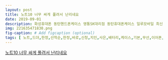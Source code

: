 ```yaml
---
layout: post
title: 노트10 너무 싸게 풀려서 난리네요
date: 2019-09-01
description: 화성휴대폰 동탄핸드폰케이스 영통SK대리점 동탄휴대폰케이스 일루모바일 최신핸드폰추천 LTEA 폰번호이동 핸드폰싸게구입 KT번이 번호이동 휴대폰개통방법 휴대폰싸게 블렉베리 폰싼곳 
img: 221635471830.png
fig-caption: # Add figcaption (optional)
tags: [ 노트,드뎌,한정,선착순,한정,바로,신청,지인,사은,배터리,케이스,기본,무선,이어폰,추첨,주네,보기,포스팅,마케팅,이즈,이벤트,참여,위해,작성,스마트폰,공짜,핸드폰,엘지,휴대폰,휴대폰,자급,폴더,휴대폰,추천,휴대폰,핸드폰,추천,스마트폰,핸드폰,구매,공짜,스마트폰,알뜰폰,가입,알뜰폰,번호,이동,핸드폰,엘지,스마트폰,휴대폰,가폰,학생,휴대폰,효도,기기,변경,엘지,듀얼,스크린,엘지,최신,핸드폰,사이트,무료,스마트폰,기기,변경,엘지,급제,기기,변경,유심,보급,스마트폰,유심,금제,공짜,휴대폰,최신,핸드폰,알뜰폰,통신사,핸드폰,인터넷,직장인,투잡,알바,사이트,핸드폰,인터넷,가입,변경,원금,호갱,휴대폰,가입,증명서,휴대폰,보상,기변,휴대폰,본인,확인,휴대폰,성능,통신사,통신사,고객,센터,통신사,통신사,신규가입,통신사,홈페이지,스마트폰,핸드폰,광고,핸드폰,구매,시기,스마트폰,약정,스마트폰,싸이트,스마트폰,스마트폰,직영,스마트폰,스마트폰,회사,종류,시계,핸드폰,휴대폰,공시,보조금,원금,할인,핸드폰,통신사,비교,스마트폰,단말기,스마트폰,중고,모바일,온라인,개통,핸드폰,사이트,핸드폰,중고,최신,순위,알뜰폰,기능,통신사,추천,핸드폰,핸드폰,핸드폰,출고,인치,휴대폰,요즘,원금,휴대폰,출고,기기,변경,갤럭시,핸드폰,추천,기기,변경,방법,추천,핸드폰,스마트폰,할부,핸드폰,방법,통신사,원금,핸드폰,대리점,스마트폰,핸드폰,최신,휴대폰,순위,스마트폰,기변,위약금,이동전화,단말기,급제,자급,폰뜻,자급,추천,저가,스마트폰,가폰,프리미엄,보급,보급,스마트폰,스마트폰,가격,스마트폰,비교,스마트폰,종류,스마트폰,추천,엘지,자급,가폰,가성,휴대폰,단말,급제,핸드폰,확인,핸드폰,싸이트,화웨이,휴대폰,신제품,신상,휴대폰,초등,핸드폰,추천,케이티,단말기,카페,금제,스마트폰,스펙,스마트폰,비교,사이트,휴대폰,금제,핸드폰,후기,핸드폰,개통,시간,핸드폰,출시,예정,핸드폰,기계,휴대폰,원금,핸드폰,신청,핸드폰,원금,그린,휴대폰,매장,핸드폰,당일,배송,올레,기변,주니어,스마트폰,기기,최신,핸드폰,가격,휴대폰,원금,인터넷,휴대폰,스마트폰,원금,스마트폰,최신,오빠,부산,방폰,신형,핸드폰,핸드폰,핸드폰,신규가입,혜택,스마트폰,판매,사이트,원금,선택,약정,할인,휴대폰,신형,휴대폰,보상,판매,스마트폰,핸드폰,번호,최신,스마트폰,종류,중국,핸드폰,휴대폰,비교,스마트폰,구입,신규,스마트폰,대구,스마트폰,상담,케이티,기변,스마트폰,기변,신형,스마트폰,스마트폰,기계,가격,비교,스마트폰,방법,휴대폰,통신사,스마트폰,휴대폰,대리점,요금,요금,조회,핸드폰,개통,방법,휴대폰,구입,핸드폰,시불,원금,위약금,올레,번호,이동,스마트폰,교체,휴대폰,통신사,정책,핸드폰,통신사,추천,핸드폰,매장,최신,핸드폰,휴대폰,종류,교체,패블릿,헨드폰,휴대폰,핸드폰,스마트폰,보조금,휴대폰,단말기,휴대폰,개통,엘지,핸드폰,가격,기기,변경,위약금,페블,스마트폰,크기,원금,확인,스마트폰,쇼핑몰,화웨이,스마트폰,대리점,핸드폰,단가,최신,가격,텔레콤,핸드폰,할인,핸드폰,단말기,스마트폰,출고,핸드폰,신규,핸드폰,휴대폰,리뷰,핸드폰,교체,핸드폰,스마트폰,할인,공기,올레,기변,삼성,가격,가격,통신사,이동,핸드폰,스마트폰,순위,스마트폰,기기,변경,최신,핸드폰,종류,스마트폰,구매,사이트,스마트폰,신규,휴대폰,스마트폰,기기,휴대폰,교체,데폰,핸드폰,비교,스마트폰,신규,개통,핸드폰,신규가입,핸드폰,구매,스마트폰,가격,비교,중고,사이트,추천,신형,휴대폰,케이티,핸드폰,핸드폰,기변,원금,최신,스마트폰,스마트폰,매장,스마트폰,가격,헨드,추천,스마트폰,판매,최신,스마트폰,최신,스마트폰,가격,휴대폰,판매점,핸드폰,구입,핸드폰,기기,핸드폰,번호,변경,핸드폰,가격,휴대폰,단말기,구입,휴대폰,할부,개통,최신,휴대폰,추천,핸드폰,할부,최신,신규,개통,핸드폰,온라인,휴대폰,기변,스마트폰,변경,휴대폰,기변,핸드폰,통신사,올레,기기,변경,스마트폰,통신사,이동,최신,스마트폰,비교,최신,추천,최신,휴대폰,기기,변경,스마트폰,디지털플라자,사이트,스마트폰,시세,케이티,휴대폰,신규,케이티,번호,이동,핸드폰,통신사,이동,온라인,휴대폰,판매,아이폰,휴대폰,정보,핸드폰,액정,수리,권선동,핸드폰,최신,비교,핸드폰,올레,기기,변경,삼성,휴대폰,당일,배송,핸드폰,원금,법인,핸드폰,개통,케이티,스마트폰,인터넷,스마트폰,구매,휴대폰,신규,휴대폰,신규가입,온라인,핸드폰,매장,핸드폰,온라인,스마트폰,구매,핸드폰,매장,삼성,최신,스마트폰,핸드폰,사은,스마트폰,사이트,핸드폰,판매,휴대폰,기기,변경,핸드폰,번호,이동,신규가입,신규,온라인,휴대폰,매장,핸드폰,변경,스마트폰,최신,휴대폰,가격,기기,변경,사은,공짜,핸드폰,요즘,핸드폰,스마트폰,견적,스마트폰,공동,구매,스마트폰,신규,휴대폰,판매,순위,번호,이동,휴대폰,할인,핸드폰,휴대폰,스마트,효도,스마트폰,금제,패블릿,요금,추천,휴대폰,변경,스마트폰,엘지,엘지,단말기,엘지,스마트폰,가격,엘지,스마트폰,추천,엘지,가격,엘지,휴대폰,가격,엘지,휴대폰,추천,통신사,변경,혜택,방법,핸드폰,경품,휴대폰,인기,핸드폰,출고,스마트폰,구입,휴대폰,공구,카페,핸드폰,개통,조회,추천,스마트폰,법인,휴대폰,가입,핸드폰,온라인,대리점,테블릿,추천,저렴,스마트폰,옥션,휴대폰,인기,휴대폰,핸드폰,온라인,매장,휴대폰,사은,핸드폰,휴대폰,금제,번호,이동,핸드폰,구입,핸드폰,핸드폰,가격,공짜,카페,공자,스마트폰,구매,스마트폰,핸드폰,휴대폰,온라인,구매,핸드폰,요금,비교,갤럭시,공짜,핸드폰,약정,스마트폰,가입,휴대폰,위약금,지원,핸드폰,특판,보상,기변,스마트폰,신규가입,스마트폰,공구,휴대폰,성정동,핸드폰,휴대폰,가격,핸드폰,공기,개통,휴대폰,통신사,변경,핸드폰,기계,개통,핸드폰,판매,사이트,핸드폰,비교,사이트,스마트폰,저렴,할인,스마트폰,인터넷,구매,핸드폰,올레,휴대폰,핸드폰,순위,핸드폰,가입,스마트폰,공식,대리점,핸드폰,개통,유플러스,번호,이동,약정,공짜,버스,휴대폰,방법,휴대폰번호,이동,휴대폰,판매,사이트,스펀지,플랜,신규가입,핸드폰,가격,비교,스마트폰,판매점,최신,휴대폰,핸드폰,카드,할인,최신,종류,핸드폰,신규가입,스마트폰,개통,핸드폰,핸드폰,공구,휴대폰,구매,휴대폰,매장,할부,금지,핸드폰,종류,번호,이동,휴대폰,기기,가격,휴대폰,통신사,추천,휴대폰,가입,신청서,핸드폰,최신,핸드폰,금표,핸드폰,결합,할인,기변,저가,핸드폰,추천,스마트폰,최신,스마트폰,저가,스마트폰,신형,기기,할인,스마트폰,통신사,변경,라운드,휴대폰,유모,기변,미니,기변,기기,변경,화웨이,미디어,패드,스마트폰,버스,홈플러스,스마트폰,원금,조회,비교,스마트폰,이벤트,휴대폰,판매,쏠폰,엘지,추천,핸드폰,휴대폰,개통,시간,휴대폰,번호,신규가입,핸드폰,이벤트,케이티,휴대폰,금제,휴대폰,변경,최신,스마트폰,순위,구매,현풍,휴대폰,폴더,화웨이,스펙,엘지,번호,이동,휴대폰,인터넷,구입,핸드폰,가온,모바일,스마트폰,효도,휴대폰,가입,휴대폰,구매,사이트,핸드폰,신제품,스마트폰,번호,이동,배달,후기,엘지,핸드폰,정원,텔레콤,휴대폰,스마트폰,휴대폰,뿜뿌,휴대폰,추천,전자,스마트폰,핸드폰,온라인,구매,올레,번호,이동,구입,화성,휴대폰,핸드폰,케이스,영통,대리점,휴대폰,케이스,일루,모바일,최신,핸드폰,추천,번호,이동,핸드폰,구입,번호,이동,휴대폰,개통,방법,휴대폰,블렉,베리,핸드폰,가격,비교,사이트,엘지,핸드폰,종류,휴대폰,특판,금제,휴대폰,가격,비교,사이트,핸드폰,쇼핑몰,스마트폰,온라인,구매,가폰,청소년,휴대폰,대리점,엘지,보상,기변,핸드폰,개통,가능,조회,올레,약정,할인,엘지,기기,변경,삼성,핸드폰,추천,스마트폰,휴대폰,사이트,번호,변경,휴대폰,스마트폰,핸드폰,핸드폰,통신사,변경,휴대폰,커뮤니티,무료,폴더,스마트폰,갤럭시,무료,갤럭시,효도,무료,스마트폰,무료,핸드폰,삼성,폴더,스마트,폴더,알뜰,금제,알뜰,금제,비교,알뜰폰,공짜,알뜰폰,공짜,알뜰폰,기기,변경,알뜰폰,매장,알뜰폰,금제,알뜰폰,요금,비교,알뜰폰,추천,알뜰,휴대폰,엘지,폴더,최신,공짜,폴더,갤럭시,번호,공짜,공짜,변경,노트,갤럭시,노트,갤럭시,노트,출시일,갤럭시,노트,가격,삼성,갤럭시,노트,삼성,노트,겔럭,노트,노트,삼성,전자,더블,겔럭시,갤럭시,노트,사전예약,노트,삼성,삼성,갤럭시,사전예약,삼성,더블,갤럭시,더블,버스,버스,삼성,갤럭시,갤럭시,겔럭시,갤럭시,폴드블폰,갤럭시,더블,노트,예약,삼성,더블,겔럭,더블,갤럭시,인피니티,삼성,전자,더블,삼성,더블,스마트폰,더블,삼성,폴드폰,핸드폰,변경,갤럭시,사전예약,가격,중고,듀얼,핸드폰,듀얼,휴대폰,엘지,듀얼,스크린,듀얼,엘지,듀얼,스크린,듀얼,스크린,엘지,듀얼,사전예약,헤드셋,패밀리,보상,브이,엘지,모델,엘지,핸드폰,모델,중고,보상,더블,엘지,엘지,더블,플러스,엘지,노트,예약,가격,엘지,프리미엄,포니,엘지,종류,엘지,핸드폰,금제,유플러스,엘지,사전예약,스펙,배터리,출시일,유플러스,구매,최신,추천,할인,갤럭시,스펙,엘지,추천,엘지,엘지,차이,차이,기능,모델,갤럭시,노트,아이폰,유플러스,체험,사전예약,개통,온라인,엘지,브이,핸드폰,후기,출고,가격,출시일,갤럭시,엘지,유플러스,휴대폰,갤럭시,엘지,휴대폰,프라임,갤럭시,속도,빠삭,휴대폰,엑스,모바일,단말기,파이브,케이티,삼성,노트,사전예약,기기,변경,스마트폰,불법,보조금,스마트폰,다이렉트,휴대폰,가격,경품,이벤트,스마트폰,스펙,스마트폰,엘지,보상,기변,아이폰,에어팟,사은,엘지,공짜,장점,이벤트,엘지,핸드폰,핸드폰,와이파이,사전예약,휴대폰,핸드폰,유플러스,사전예약,할부,구매,혜택,인터넷,엘지,금제,갤럭시,갤럭시,폴드,프라,이스,겔럭시,갤럭시,출시일,삼성,갤럭시,갤럭시,원금,갤럭시,보상,판매,갤럭시,갤럭시,엑스,더블,가격,삼성,가격,갤럭시,유플러스,사전예약,갤럭시,갤럭시,겔럭시,갤럭시,삼성,갤럭시,삼성,갤럭시,삼성,겔럭,갤럭시,최신,갤럭시,구입,배터리,갤럭시,갤럭시,배터리,갤럭시,사전예약,겔럭시,갤럭시,가격,갤럭시,삼성,더블,갤럭시,출시,갤럭시,더블,삼성,겔럭,갤럭시,더블,삼성,더블,갤럭시,사전예약,사은,삼성,폴드폰,삼성,갤럭시,삼성,삼성,전자,더블,겔럭시,더블,삼성,더블,스마트폰,겔럭,더블,갤럭시,인피니티,삼성,전자,더블,프라,이스,프라,이스,프라,이스,사전예약,앰앤,프라,이스,갤럭시,사전예약,스마트폰,갤럭시,가격,삼성,핸드폰,사전예약,갤럭시,갤럭시,삼성,프라,이스,포인트,프라,이스,기프트,포인트,프라,이스,사은,프라,이스,예약판매,프라,이스,배송,엠앤,프라,이스,갤럭시,추천,엘지,유플러스,사전예약,노트,예약,플러스,사전예약,사전예약,전자,사이트,사전예약,폴드블폰,갤럭시,출고,헤드셋,갤럭시,바다,아사,카페,갤럭시,금제,바다,정보,통신,갤럭시,원금,갤럭시,사은,갤럭시,갤럭시,온라인,갤럭시,가격,갤럭시,갤럭시,배폰,아이폰,아이폰,할인,판매,삼성,스마트폰,갤럭시,갤럭시,바다,정보,통신,사전예약,삼성,갤럭시,다이렉트,핸드폰,변경,스마트폰,제휴,카드,삼성,갤럭시,갤럭시,기기,변경,버스,공짜,아이폰,사전예약,삼성,갤럭시,가격,갤럭시,종류,핸드폰,갤럭시,가격,인하,사전예약,갤럭시,삼성,전자,핸드폰,갤럭시,노트,갤럭시,노트,갤럭시,핑크,갤럭시,미드나잇,블랙,갤럭시,핑크,갤럭시,기변,가격,갤럭시,기기,변경,가격,갤럭시,그레이,갤럭시,아크,실버,유플러스,갤럭시,폴드폰,다이렉트,갤럭시,핸드폰,변경,삼성,노트,노트,노트,갤럭시,핑크,삼성,갤럭시,노트,갤럭시,노트,가격,갤럭시,노트,출시일,갤럭시,플러스,핑크,갤럭시,핑크,겔럭,노트,노트,번호,이동,갤럭시,노트,갤럭시,노트,사전예약,갤럭시,텔레콤,갤럭시,모두,패밀리,사전예약,사은,갤럭시,무료,갤럭시,사기,남양,휴대폰,핸드폰,디지털플라자,병점,핸드폰,노트,기기,변경,갤럭시,플러스,핑크,휴대폰,구입,이벤트,갤럭시,신규,노트,기변,스마트폰,갤럭시,갤럭시,실버,남양,핸드폰,갤럭시,공짜,스마트폰,노트,사전예약,핸드폰,액정,수리,폴드블,갤럭시,화질,삼성,갤럭시,할인,갤럭시,아이폰,사전예약,사은,갤럭시,가폰,부산,중고,구입,신규,알뜰폰,갤럭시,가격,알뜰폼,케이스,핸드폰,변경,아이폰,기기,변경,갤럭시,키드,그레이,갤럭시,삼성,모토로라,더블,휴대폰,갤럭시,핸드폰,갤럭시,판매,갤럭시,카메라,갤럭시,출고,갤럭시,기기,변경,갤럭시,사양,갤럭시,기변,갤럭시,구매,갤럭시,예약,갤럭시,사전예약,혜택,갤럭시,디자인,갤럭시,광고,갤럭시,출시일,갤럭시,기지국,갤럭시,개통,광교,핸드폰,천안,핸드폰,알뜰폰,기기,변경,개통,아이폰,사전예약,경품,이벤트,갤럭시,키즈,폰준,애플,신제품,발표,아이폰,사전예약,에어팟,유플러스,아이폰,사전예약,한국,아이폰,출시일,아이폰,후속,유심,등록,모바일,유심,후쿠오카,유심,아이폰,해외,유심,에스케이티,로밍,미국,유심,구매,베트남,유심,블라디,보스,로밍,블라디,보스,유심,온라인,픽몰,아이폰,에어팟,사은,온라인,휴대폰,개통,노트,갤럭시,번호,이동,구형,폴더,아이폰,사전예약,천안,휴대폰,갤럭시,에스,파이브,사은,애플,에어팟,번호,사은,애플,아이팟,유플러스,체험,파손,신부동,휴대폰,장점,천안,대리점,강변,테크노마트,시세,고사,밴드,쎄티즌,신도림,테크노마트,휴대폰,영업,시간,하이마트,공기,대구,소녀,에코,폰사,후기,에코,중고,세티즌,사이트,에코,포유,노트,뽐뿌,휴대폰,구매,휴대폰,개통,아이폰,사전예약,버스,달인,삼성,안중,핸드폰,아이폰,할인,매장,갤럭시,색상,갤럭시,화면,크기,삼성,핸드폰,갤럭시,스펙,겔럭시,가격,버스,삼성,갤럭시,버스,갤럭시,노트,사이즈,갤럭시,노트,골드,갤럭시,노트,구입,갤럭시,노트,색상,핸드폰,개통,엘지,유플러스,스마트폰,아이폰,세븐,플러스,갤럭시,기능,갤럭시,카메라,갤럭시,용량,스크번,아이폰,부산,갤럭시,노트,사전예약,사은,삼성,갤럭시,노트,가격,갤럭시,할인,갤럭시,사전예약,갤럭시,프라임,금제,텔레콤,와이파이,상용,갤럭시,출고,삼성,안산,핸드폰,갤럭시,가격,삼성,갤럭시,노트,출시일,텔레콤,고객,센터,봉담,휴대폰,삼성,갤럭시,카메라,갤럭시,가격,비교,테마주,플러스,핸드폰,교체,요금,계산,핸드폰,교체,파손,핸드폰,분실,신고,대여,삼성,갤럭시,갤럭시,유플러스,속도,오산,티스,마트,세이프,갤럭시,사양,러시,갤럭시,가격,공식,대리점,공식,인증,대리점,광주,아이폰,마켓,대구,공식,대리점,대전,공식,대리점,대전,대리점,부산,공식,대리점,부산,직영,삼성,디지털프라자,핸드폰,카페,핸드폰,공식,대리점,강변,테크노마트,페이,스마트폰,마켓,신도림,핸드폰,사기,아이폰,올레,올레,올레,마켓,아이폰,공식,대리점,안동,핸드폰,애플,공식,대리점,애플,공식,스토어,온라인,공식,대리점,우리,호갱,고사,공식,사이트,공식,인증,대리점,공식,홈페이지,온라인,쇼핑몰,중앙,중앙,프라자,직영,영업,시간,안산,프라자,온라인,쇼핑몰,수원,휴대폰,매장,갤럭시,골드,인터넷,갤럭시,색상,링크,갤럭시,수원역,지하상가,핸드폰,통신사,변경,혜택,갤럭시,샤오미,노트,유폰,에어팟,공짜,엘지,최신,아이폰,뽐뿌,휴대폰,밴드,공식,직영,가입,센터,천안,중고,텔레콤,핸드폰,아이폰,예약,모바일,개통,텔레콤,원금,핸드폰,기변,유플러스,올레,넥서스,스마트폰,샤오미,구매,대행,넥서스,신도림,노트,노트,출고,인하,삼성,테크노마트,노트,홈쇼핑,갤럭시,노트,휴대폰,노트,노트,현금,노트,원금,노트,핑크,골드,노트,파손,갤럭시,노트,갤럭시,노트,가격,갤럭시,노트,갤럭시,노트,갤럭시,노트,대란,갤럭시,노트,글라스,갤럭시,노트,듀얼,화면,갤럭시,노트,마인더,갤럭시,노트,몽블랑,갤럭시,노트,액정,크기,갤럭시,노트,제원,갤럭시,노트,제휴,카드,갤럭시,노트,종류,갤럭시,노트,카메라,화소,갤럭시,노트,테마,갤럭시,노트,홍채,인식,갤럭시,노트,공구,갤럭시,노트,공짜,갤럭시,출시,순서,갤럭시,핑크,노트,노트,노트,노트,비교,노트,노트,비교,노트,노트,규격,노트,노트,노트,추가,메모리,천안,갤럭시,안양,휴대폰,노트,홈쇼핑,갤럭시,갤럭시,방수,공식,신청서,천안,아이폰,갤럭시,노트,에디,핸드폰,현금,구매,갤럭시,퍼플,가격,아이폰,에어팟,증정,서비스,갤럭시,노트,홈쇼핑,갤럭시,아이폰,사전예약,출시일,아이폰,아이폰,아이폰,아이폰,아이폰,아이폰,기기,변경,아이폰,가격,아이폰,중고,아이폰,아이폰,가격,아이폰,기변,아이폰,가격,아이폰,아이폰,신규가입,아이폰,엘지,유플러스,애플,뮤직,아이폰,엘지,유플러스,아이폰,보상,아이폰,기변,아이폰,기기,변경,음악,아이폰,중고,보상,아이폰,약정,할인,아이폰,유플러스,아이폰,플러스,플러스,아이폰,아이폰,유플러스,아이폰,기변,아이폰,가격,아이폰,금제,아이폰,아이폰,케이티,아이폰,클럽,아이폰,금액,아이폰,아이폰,블랙,신규,아이폰,아이폰,출고,아이폰,출고,아이폰,혜택,번호,이동,아이폰,번호,이동,아이폰,아이폰,가격,아이폰,번호,이동,아이폰,금제,아이폰,통신사,변경,아이폰,정품,아이폰,후기,아이폰,금제,아이폰,즉시,개통,아이폰,출시,가격,번호,이동,아이폰,핸드폰,휴대폰,아이폰,매장,아이폰,사전예약,아이폰,용량,엘지,유플러스,아이폰,아이폰,기변,아이폰,기기,변경,아이폰,원금,아이폰,통신사,추천,아이폰,실버,아이폰,아이폰,금제,올레,아이폰,케이티,아이폰,올레,아이폰,기기,변경,아이폰,아이폰,성품,아이폰,아이폰,최신,아이폰,아이폰,번호,이동,아이폰,할인,아이폰,출고,아이폰,변경,아이폰,신규가입,아이폰,화이트,유플러스,아이폰,아이폰,베터리,아이폰,번호,이동,아이폰,개통,아이폰,모델,아이폰,판매,애플폰,올레,아이폰,최신,아이폰,아이폰,올레,아이폰,추천,기변,아이폰,엘지,아이폰,아이폰,비교,아이폰,통신사,가격,아이폰,비교,아이폰,스페이스,그레이,아이폰,원금,기기,변경,아이폰,아이폰,할인,아이폰,색상,아이폰,구매,유플러스,아이폰,애플,공개,아이폰,아이폰,페이스,아이디,애플,아이폰,구매,아이폰,아이폰,컬러,아이폰,색깔,아이폰,칼라,아이폰,메모리,아이폰,밧데리,아이폰,이벤트,아이폰,유플러스,아이폰,아이폰,대리점,가격,플러스,아이폰,아이폰,신형,가격,아이폰,할부,아이폰,판매점,아이폰,기기,변경,아이폰,온라인,아이폰,신규,개통,아이폰,사은,아이폰,개통,아이폰,번호,이동,애플,핸드폰,가격,아이폰,애플,뮤직,아이폰,기변,최신,아이폰,아이폰,통신사,이동,애플,애플,아이폰,아이폰,특판,에스케이,아이폰,아이폰,신규가입,아이폰,골드,기기,변경,아이폰,아이폰,신규,아이폰,요금,아이폰,카메라,애플,핸드폰,아이폰,아이폰,아이폰,가입,아이폰,할부,원금,아이폰,유심,아이폰,개통,아이폰,무선,충전,아이폰,구입,기변,아이폰,아이폰,통신사,변경,아이폰,기변,아이폰,출시,아이패드,아이폰,얼굴인식,페이스,아이폰,기기,변경,아이폰,기기,가격,아이폰,약정,번호,이동,아이폰,기기,변경,아이폰,아이폰,기기,변경,아이폰,출고,아이폰,아이폰,클럽,아이폰,아이폰,충전,아이폰,무선,아이폰,아이폰,아이폰,기기,아이폰,기변,아이폰,제휴,카드,할인,아이폰,갤럭시,비교,아이폰,아이폰,번호,이동,애플,휴대폰,아이폰,아이폰,중고,가격,아이폰,중고,아이폰,출시일,아이폰,보조금,아이폰,모델,아이폰,아이폰,아이폰,가격,아이폰,아이폰,아이폰,사용,후기,아이폰,색상,아이폰,실버,아이폰,공구,아이폰,아이폰,사은,아이폰,가격,비교,아이폰,원금,아이폰,판매,가격,아이폰,주문,번호,이동,아이폰,아이폰,원금,아이폰,무료,아이폰,아이폰,아이폰,크기,비교,현금,완납,아이폰,아이폰,출시,예정일,아이폰,선약,아이폰,가격,아이폰,핸드폰,아이폰,플러스,번호,이동,아이폰,아이폰,아이폰,성품,아이폰,중고,보상,아이폰,아이폰,무료,아이폰,가격,아이폰,가격,아이폰,번호,이동,아이폰,출고,아이폰,통신사,변경,아이폰,기기,변경,아이폰,스펙,기변,아이폰,아이폰,아이폰,사이즈,아이폰,구매,사이트,아이폰,스펙,아이폰,스그,아이폰,크기,아이폰,번호,이동,아이폰,아이폰,가격,아이폰,아이폰,아이폰,금액,아이폰,엑스,아이폰,인치,아이폰,사은,아이폰,기기,변경,아이폰,좌표,아이폰,골드,아이폰,아이폰,시불,아이폰,아이폰,살때,번호,이동,아이폰,아이폰,아이폰,사진,아이폰,통신사,아이폰,사전예약,사은,유플러스,애플,뮤직,아이폰,출시일,아이폰,사양,아이폰,사이즈,아이폰,기기,변경,아이폰,신규,아이폰,방법,아이폰,무선,충전,아이폰,사기,아이폰,금제,아이폰,엑스,실버,아이폰,색상,아이폰,블랙,아이폰,스페이스,그레이,아이폰,스펙,아이폰,엑스,색상,아이폰,기변,아이폰,엑스,가격,아이폰,아이폰,출시일,아이폰,출고,아이폰,화이트,아이폰,컬러,아이폰,저렴,아이폰,카메라,가격,아이폰,가격,아이폰,할인,아이폰,대리점,아이폰,제트,블랙,아이폰,원금,유플러스,아이폰,아이폰,아이폰,요금,아이폰,아이폰,색상,추천,플러스,애플,뮤직,엘지,유플러스,아이폰,엘지,아이폰,애플스토어,아이폰,아이폰,플러스,아이폰,아이폰,할부,애플,뮤직,플러스,애플,뮤직,아이폰,유플러스,아이폰,색상,아이폰,가격,엘지,애플,뮤직,애플,뮤직,유플러스,아이폰,가격,아이폰,행사,아이폰,렌즈,아이폰,아이폰,개봉,아이폰,출시,아이폰,밴드,아이폰,충전기,아이폰,인하,헬로모바일,아이폰,아이폰,신규,개통,아이폰,사진,아이폰,아이폰,중고,구매,아이폰,출시,아이폰,혜택,아이폰,원금,아이폰,무료,아이폰,예약,아이폰,아이폰,아이폰,구입,아이폰,가격,아이폰,에어팟,증정,아이폰,아이폰,아이폰,사전예약,아이폰,색상,아이폰,구매,아이폰,요금,아이폰,출고,애플,아이폰,아이폰,실버,아이폰,아이폰,약정,사이트,은행,개인,사업자,마이너스,통장,가정,렌탈,기업,아이폰,통신사,이동,아이폰,아이폰,셀카,색상,애플,아이폰,가격,유플러스,아이폰,플러스,아이폰,예약판매,중국,핸드폰,최신,휴대폰,순위,통신사,대리점,파이브,패블릿,교체,더블,핸드폰,교체,시기,핸드폰,온라인,대리점,핸드폰,통신사,추천,홍대,핸드폰,휴대전화,휴대폰,휴대폰,보상,판매,휴대폰,휴대폰,종류,휴대폰,할부,개통,종료,유심,보상,종료,온라인,원금,통신사,변경,변경,공짜,스마트워치,텔레콤,텔레콤,갤럭시,사전예약,겔럭시,변경,원금,번호,신규가입,스마트폰,스마트폰,통신사,이동,신도림,세상,신형,핸드폰,엘지,엘지,유플러스,유플러스,유플러스,아이폰,사전예약,애플,신제품,발표,한국,아이폰,출시일,아이폰,사전예약,에어팟,아이폰,후속,아이폰,위약금,아이폰,중고,중고,아이폰,아이폰,아이폰,개월,아이폰,가격,아이폰,혜택,아이폰,사전예약,혜택,아이폰,이벤트,아이폰,인터넷,구매,아이폰,플러스,기변,에어팟,아이폰,예약,아이폰,사전예약,혜택,엘지,아이폰,사전예약,아이폰,용법,아이폰,사전예약,아이폰,알뜰폰,아이폰,무료,아이폰,사기,아이폰,완납,아이폰,알뜰폰,아이폰,원금,아이폰,공구,유플러스,아이폰,아이폰,크기,아이폰,가격,비교,아이폰,후기,아이폰,플러스,아이폰,기기,변경,에어팟,핸드폰,교체,아이폰,그레이,아이폰,가격,알뜰폰,아이폰,아이폰,자급,아이폰,기기,변경,아이폰,아이폰,에어팟,아이폰,공동,구매,아이폰,사전예약,텔레콤,아이폰,아이폰,구매,아이폰,온라인,구매,르그,아이폰,판매,플러스,컴퓨터,아이폰,아이폰,아이폰,가격,인하,아이폰,방법,아이폰,현금,애플,아이폰,사전예약,에어팟,아이폰,프로모션,아이폰,뽐뿌,아이폰,모델,아이폰,리뷰,아이폰,실물,아이폰,레드,아이폰,디스플레이,아이폰,기능,아이폰,개봉,아이폰,가격,할인,아이폰,차이,아이폰,예약,아이폰,저렴,아이폰,아이폰,차이,아이폰,현아,아이폰,약정,텔레콤,아이폰,아이폰,아이폰,무선,이어폰,아이폰,아이폰,현금,아이폰,골드,아이폰,아이폰,재고,아이폰,공동,구매,아이폰,아이폰,온라인,구매,아이폰,스페이스,그레이,실버,아이폰,할부,아이폰,아이폰,공짜,아이폰,공기,아이폰,기계,아이폰,아이폰,아이폰,아이폰,아이폰,골드,아이폰,기변,아이폰,행사,아이폰,출고,인하,아이폰,보조금,테크노마트,아이폰,아이폰,색깔,아이폰,출시,가격,뽐뿌,아이폰,아이폰,교체,아이폰,에어팟,아이폰,할인,매장,아이폰,플러스,가격,아이폰,할부,원금,아이폰,버스,아이폰,보상,기변,아이폰,아이폰,사전예약,아이폰,약정,아이폰,후속,아이폰,기변,아이폰,출시일,아이폰,가격,아이폰,기기,아이폰,완납,아이폰,기기,변경,아이폰,아이폰,플러스,아이폰,기기,변경,아이폰,아이폰,아이폰,다이렉트,사전예약,청주,아이폰,아이폰,보상,판매,아이폰,색상,비교,아이폰,색상,종류,아이폰,현금,완납,아이폰,아이폰,제휴,카드,아이폰,휴대폰,금제,인터넷,휴대폰,통신사,이동,휴대폰,대리점,텔레콤,핸드폰,상담,하나포스닷컴,텔레콤,신규가입,렌탈,다이렉트,실시간,위성,아이폰,개통,노트,갤럭시,노트,갤럭시,노트,가격,겔럭,노트,노트,사전예약,노트,가격,삼성,노트,갤럭시,노트,출시일,노트,노트,삼성,갤럭시,노트,갤럭시,노트,색상,갤럭시,노트,스펙,갤럭시,노트,출시,갤럭시,노트,출시,갤럭시,노트,나인,노트,삼성,노트,노트,가격,노트,노트,색상,갤럭시,출시일,노트,가격,노트,원금,노트,광고,노트,구매,노트,사전예약,사은,노트,색상,삼성,전자,노트,노트,노트,갤럭시,이벤트,갤럭시,노트,할인,갤럭시,사전예약,혜택,갤럭시,용량,갤럭시,갤럭시,노트,갤럭시,노트,디자인,갤럭시,노트,이벤트,삼성,전자,갤럭시,노트,노트,출시일,갤럭시,노트,번호,이동,삼성,전자,갤럭시,노트,사전예약,갤럭시,노트,공개,노트,개통,노트,노트,예약,갤럭시,노트,삼성,갤럭시,노트,삼성,갤럭시,사전예약,갤럭시,노트,에디,삼성,갤럭시,노트,출시일,삼성,갤럭시,노트,가격,노트,노트,갤럭시,노트,사이즈,갤럭시,노트,구입,갤럭시,노트,색상,갤럭시,노트,골드,삼성,갤럭시,노트,겔럭,노트,갤럭시,갤럭시,노트,사전예약,사은,갤럭시,노트,구매,갤럭시,노트,갤럭시,노트,아이폰,노트,갤럭시,노트,현금,완납,갤럭시,노트,시리즈,갤럭시,노트,사은,갤럭시,노트,중고,갤럭시,노트,갤럭시,노트,가격,삼성,갤럭시,카메라,배틀,라운드,장비,스마트폰,마우스,갤럭시,삼성,갤럭시,성환,휴대폰,플러스,갤럭시,노트,갤럭시,노트,방수,갤럭시,노트,기기,변경,기변,갤럭시,가격,유플러스,갤럭시,갤럭시,노트,사전예약,쌍용동,핸드폰,갤럭시,노트,기변,겔럭,노트,플러스,노트,갤럭시,노트,삼성,갤럭시,갤럭시,삼성,사전예약,삼성,기어,아이콘,휴대폰,사전예약,갤럭시,가격,비교,삼성,갤럭시,노트,예약,갤럭시,갤럭시,번호,이동,천안,갤럭시,노트,갤럭시,노트,갤럭시,에스,갤럭시,노트,삼성,갤럭시,갤럭시,화질,노트,기기,변경,노트,홈쇼핑,천안,휴대폰,갤럭시,사전예약,사은,노트,원금,갤럭시,노트,갤럭시,노트,가격,갤럭시,노트,갤럭시,노트,갤럭시,노트,대란,갤럭시,노트,글라스,갤럭시,노트,듀얼,화면,갤럭시,노트,마인더,갤럭시,노트,몽블랑,갤럭시,노트,액정,크기,갤럭시,노트,제원,갤럭시,노트,제휴,카드,갤럭시,노트,종류,갤럭시,노트,카메라,화소,갤럭시,노트,테마,갤럭시,노트,홍채,인식,갤럭시,노트,공구,갤럭시,노트,공짜,갤럭시,출시,순서,갤럭시,핑크,노트,노트,노트,노트,비교,노트,노트,비교,노트,노트,규격,노트,노트,노트,추가,메모리,노트,출고,인하,노트,파손,노트,핑크,골드,노트,현금,삼성,신도림,노트,테크노마트,노트,홈쇼핑,갤럭시,노트,휴대폰,노트,삼성,노트,삼성,전자,노트,천안,갤럭시,갤럭시,색상,갤럭시,노트,홈쇼핑,갤럭시,노트,삼성,갤럭시,온라인,갤럭시,노트,보상,판매,갤럭시,갤럭시,핸드폰,액정,수리,기변,노트,갤럭시,가격,갤럭시,노트,크기,삼성,핸드폰,가격,삼성,갤럭시,가격,갤럭시,가격,갤럭시,기기,변경,노트,럭스,노트,휴대폰,명의,변경,삼성,겔럭,스펙,갤럭시,할인,사전예약,이벤트,텔레콤,갤럭시,디지털플라자,갤럭시,노트,노트,삼성,스마트폰,가격,갤럭시,노트,천안,성지,노트,뽐뿌,갤럭시,갤럭시,기기,변경,갤럭시,예약,갤럭시,카메라,갤럭시,사양,갤럭시,기변,갤럭시,구매,갤럭시,판매,갤럭시,사전예약,혜택,갤럭시,출고,갤럭시,디자인,갤럭시,광고,갤럭시,출시일,갤럭시,스펙,노트,모델,다이렉트,갤럭시,노트,기계,갤럭시,노트,구입,갤럭시,노트,평창,갤럭시,노트,성품,노트,성능,갤럭시,노트,완납,갤럭시,미니,갤럭시,방수,갤럭시,갤럭시,금제,노트,가격,인하,노트,현금,완납,사전예약,삼성,갤럭시,스펙,스마트폰,갤럭시,노트,키드,그레이,노트,공짜,신도림,갤럭시,노트,노트,기변,아산,중고,갤럭시,원금,남양,휴대폰,천안,핸드폰,매장,갤럭시,종류,갤럭시,종류,개통,천안,공기,뿌앙,삼성,갤럭시,시리즈,아이폰,광고,모델,갤럭시,아이폰,갤럭시,체인지업,갤럭시,노트,갤럭시,플러스,갤럭시,미니,갤럭시,버건디,레드,갤럭시,엣지,크기,노트,인기,색상,체인지업,삼성,핸드폰,천안,휴대폰,매장,출시,예정,비폰,케이스,알뜰폼,갤럭시,가격,신규,알뜰폰,삼성,헨드,천안,스마트폰,갤럭시,색상,갤럭시,노트,공짜,갤럭시,화면,크기,엘지,유플러스,사전예약,천안,갤럭시,갤럭시,출고,갤럭시,가격,삼성,휴대폰,노트,보조금,갤럭시,노트,페이,핸드폰,병점,핸드폰,갤럭시,사양,갤럭시,기능,갤럭시,사전예약,플러스,사전예약,갤럭시,용량,갤럭시,퍼플,노트,현금,완납,모비,사전예약,갤럭시,진주,휴대폰,갤럭시,색상,삼성,휴대폰,추천,겔럭시,갤럭시,노트,대리점,천안,아이폰,겔럭시,갤럭시,골드,갤럭시,카메라,갤럭시,사은,갤럭시,프로모션,노트,갤럭시,노트,사은,갤럭시,천안,휴대폰,대리점,천안,공짜,가격,노트,삼성,갤럭시,가격,갤럭시,사은,쌍용동,휴대폰,갤럭시,노트,핑크,갤럭시,출시일,노트,이벤트,삼성,핸드폰,추천,삼성,시리즈,알뜰폰,갤럭시,스펙,할인,신부동,휴대폰,갤럭시,사전예약,사은,갤럭시,노트,행사,가격,삼성,갤럭시,갤럭시,천안,노트,갤럭시,엣지,캘럭시,갤럭시,노트,가격,갤럭시,노트,기기,변경,갤럭시,크기,사전예약,갤럭시,노트,할부,갤럭시,출고,갤럭시,공동,구매,삼성,스마트폰,가격,러시,골드,노트,평창,에디,갤럭시,지문,인식,출시일,갤럭시,아이폰,사전예약,노트,무료,천안,핸드폰,삼성,전자,노트,가격,갤럭시,노트,중고,가격,천안,휴대폰,갤럭시,출시,겔럭시,가격,천안,핸드폰,삼성,갤럭시,최신,갤럭시,구입,배터리,구형,폴더,삼성,겔럭,갤럭시,천안,아이폰,색상,노트,번호,이동,아이폰,노트,기기,변경,갤럭시,노트,갤럭시,천안,휴대폰,마트,온라인,휴대폰,개통,갤럭시,액티브,갤럭시,플러스,천안,대리점,삼성,전자,갤럭시,충전기,갤럭시,노트,겔럭,노트,색상,갤럭시,폴드,갤럭시,나인,갤럭시,배터리,천안,아이폰,천안,중고,사전예약,스마트폰,갤럭시,갤럭시,갤럭시,컬러,갤럭시,배터리,갤럭시,비교,갤럭시,노트,스마트폰,사전예약,논산,중고,배방,핸드폰,천안,휴대폰,성지,아이폰,체인지업,케이티,체인지업,올레,체인지업,올레,체인지업,갤럭시,노트,이벤트,갤럭시,가격,인하,핸드폰,갤럭시,프라임,갤럭시,노트,가격,노트,할부,원금,갤럭시,삼성,핸드폰,사전예약,중고,갤럭시,약정,갤럭시,성능,스펙,갤럭시,노트,알뜰폰,노트,행사,갤럭시,플러스,천안,알뜰폰,천안,아이폰,플러스,가격,겔럭,노트,서산,중고,갤럭시,버건디,천안,대리점,갤럭시,노트,모델,갤럭시,노트,사양,노트,판매,아이폰,할인,판매,아이폰,갤럭시,삼성,스마트폰,갤럭시,노트,플러스,삼성,전자,핸드폰,정동,휴대폰,홈쇼핑,노트,노트,삼성,핸드폰,노트,노트,갤럭시,휴대폰,단말기,구입,갤럭시,플러스,스펙,노트,갤럭시,기기,변경,갤럭시,노트,노트,갤럭시,노트,사양,아산,핸드폰,삼성,갤럭시,플러스,노트,공짜,갤럭시,레드,노트,기기,변경,아이폰,체인지업,갤럭시,노트,가격,핸드폰,갤럭시,노트,노트,스팩,남양,핸드폰,천안,중고,매장,갤럭시,플러스,출고,노트,크기,노트,스펙,갤럭시,케이스,갤럭시,플러스,색상,핸드폰,사전예약,신방동,휴대폰,노트,사양,휴대폰,대리점,영업,시간,핸드폰,동영상,원금,스마트폰,좌표,휴대폰,뽐뿌,버스,핸드폰,좌표,휴대폰,공구,핸드폰,페이,버스,카페,싸군,카페,휴대폰,현금,지원,공짜,버스,뽐뿌,휴대폰,스마트폰,요금,계산기,뽐뿌,신도림,핸드폰,휴대폰,페이,휴대폰보조,기변,신도림,휴대폰,스마트폰,기기,변경,휴대폰,원금,청주,핸드폰,강변,테크노마트,핸드폰,스마트폰,비교,공짜,핸드폰,공동,구매,갤럭시,노트,공장,초기,갤럭시,플러스,갤럭시,갤럭시,핑크,블로섬,갤럭시,엣지,블루,코랄,아이폰,중고,아이폰,플러스,전역,중고,핸드폰,직거래,통신,대란,할부,원금,계산기,핸드폰,루팅,갤럭시,원금,바이올렛,휴대폰,전환,금제,갤럭시,노트,용법,수험표,할인,갤럭신,겔럭시,엣지,밴드,데이터,약정,공기,노트,약정,신도림,테크노마트,신도림,테크노마트,휴대폰,신도림,테크노마트,핸드폰,신도림,핸드폰,강변,테크노마트,휴대폰,강변,테크노마트,강변,테크노마트,핸드폰,올레,신도림,핸드폰,시세,신도림,테크노마트,핸드폰,영업,시간,신도림,테크노마트,아이폰,신도림,휴대폰,테크노마트,핸드폰,신도림,테크노마트,영업,시간,테크노마트,휴대폰,핸드폰,구매,갤럭시,플러스,현금,완납,갤럭시,테크노마트,강변,테크노마트,핸드폰,매장,강변,테크노마트,강변,갤럭시,신도림,테크노마트,휴무,갤럭시,현아,아이폰,아이폰,테크노마트,신도림,신도림,아이폰,가격,신도림,좌표,신도림,테크노마트,갤럭시,신도림,테크노마트,아이폰,신도림,테크노마트,일요일,신도림,테크노마트,주차,신도림,테크노마트,신도림,테크노마트,핸드폰,가격,신도림,테크노마트,핸드폰,매장,신도림,테크노마트,핸드폰,신도림,강변,강변,테크노마트,영업,시간,강변,테크노마트,좌표,오늘,핸드폰,날씨,신도림,성지,핸드폰,날씨,테크노마트,아이폰,가격,용산,테크노마트,신도림,테크노마트,휴대폰,매장,테크노마트,핸드폰,시세,신도림,테크노마트,휴대폰,가격,핸드폰,성지,신도림,테크노마트,아이폰,가든파이브,핸드폰,신도림,핸드폰,가격,신도림,테크노마트,고사,신도림,아이폰,갤럭시,신도림,핸드폰,신도림,신도림,테크노마트,시세,신도림,아이폰,가격,강변,핸드폰,신도림,테크노마트,스마트폰,신도림,테크노마트,핸드폰,시세,청천동,핸드폰,강변,테크노마트,아이폰,지기,신도림역,핸드폰,강변,아이폰,휴대폰,신도림,테크노마트,기기,변경,아이폰,공식,대리점,안동,핸드폰,애플,공식,대리점,애플,공식,스토어,온라인,공식,대리점,우리,호갱,고사,카페,삼성,디지털프라자,핸드폰,스마트폰,마켓,핸드폰,공식,대리점,올레,마켓,신도림,핸드폰,사기,아이폰,올레,부산,직영,공식,사이트,공식,인증,대리점,공식,홈페이지,온라인,쇼핑몰,중앙,중앙,프라자,직영,영업,시간,강변,테크노마트,페이,공식,대리점,공식,인증,대리점,광주,아이폰,마켓,대구,공식,대리점,대전,공식,대리점,대전,대리점,부산,공식,대리점,아이폰,시세,올레,올레,마켓,안산,프라자,온라인,쇼핑몰,인천,휴대폰,매장,유폰,공식,직영,가입,센터,핸드폰,통신사,변경,혜택,핸드폰,뽐뿌,텔레콤,원금,송도,휴대폰,올레,송도,핸드폰,맛폰,테크노마트,핸드폰,가격,테크노마트,휴대폰,매장,강변,테크노마트,핸드폰,영업,시간,강변,테크노마트,신도림,테크노,핸드폰,신도림,테크노마트,후기,신도림,보조금,성정동,휴대폰,휴대폰,신도림,테크노마트,아이폰,주안,휴대폰,링크,공식,직영,학익동,핸드폰,올레,공식,신청서,공식,대리점,주안,핸드폰,부평,핸드폰,영등포,핸드폰,임학,핸드폰,강변,테크노마트,아이폰,인천,논현동,핸드폰,신도림,스마트폰,스마트폰,공식,대리점,직영,핸드폰,아이폰,신도림,갤럭시,신도림,아이폰,신림,핸드폰,성진,대리점,아산,핸드폰,수리,부동산,직산,핸드폰,천안,아이폰,서비스,센터,천안,핸드폰,수리,아산,시골,매매,번개,장터,버전,아산,상가,임대,아산,상가,매매,초등학교,공식,대리점,테크노마트,아이폰,테크노마트,아이폰,휴대폰,개통,시간,바다,정보,통신,일산,애플,매장,광주,아이폰,매장,아이폰,보상,판매,핸드폰,마켓,사이트,에코,포유,고사,밴드,에코,폰사,후기,하이마트,공기,대구,소녀,강변,테크노마트,시세,에코,쎄티즌,중고,세티즌,신도림,테크노마트,휴대폰,영업,시간,일산,휴대폰,구월동,핸드폰,버스,달인,핸드폰,좌표,부산,휴대폰,성지,올레,올레,인터넷,다이렉트,올렛,올렛,올렛,도어,비상,아산,핸드폰,정동,핸드폰,올레,공식,대리점,온라인,구매,케티,인천,휴대폰,인천,핸드폰,청라,스마트폰,매실,공인,중개사,고색동,핸드폰,탄현,핸드폰,애플,공식,판매점,부평,휴대폰,영등포,휴대폰,신부동,핸드폰,왕십리,핸드폰,부평,지하상가,핸드폰,부평,스마트폰,광주,휴대폰,싼타,인천,논현동,휴대폰,인천,핸드폰,삼산동,핸드폰,핸드폰,호갱,인천,아이폰,인천,핸드폰,인천,스마트폰,사모,구로,디지털,단지,핸드폰,강변역,중고,강변,테크노마트,중고,핸드폰,강변,테크노마트,핸드폰,시세,갤럭시,엣지,매입,갤럭시,판매,갤럭시,액정,매입,갤럭시,중고,갤럭시,노트,매입,갤럭시,노트,판매,공기,매입,공기,액정,매입,노트,판매,맥북,중고,거래,핸드폰,아이패드,고사기,테크노마트,공기,블랙베리,중고,서울,엑스페리아,중고,아이패드,중고,매매,테크노마트,중고,아이패드,중고,사이트,아이패드,프로,중고,아이패드,프로,중고,아이폰,골드,아이폰,중고,시세,아이폰,용법,아이폰,판매,아이폰,공기,가격,아이폰,플러스,가격,아이폰,플러스,시세,액정,파손,매입,잠실,중고,매입,중고,갤럭시,노트,중고,블랙베리,중고,아이폰,중고,아이폰,플러스,중고,아이폰,중고,테블릿,중고,테블릿,중고,매입,사이트,중고,매입,태블릿,중고,매입,테블릿,매입,테블릿,중고,테블릿,중고,석남동,핸드폰,부천,휴대폰,핸드폰,위약금,지원,핸드폰,아이폰,아이폰,직구,아이패드,중고,가격,매장,아산,휴대폰,천안,갤럭시,아산,중고,강변,테크노마트,중고,직영,핸드폰,페이,인천,휴대폰,스마트워치,중고,구리,핸드폰,천안,휴대폰,아이폰,공짜,안산,핸드폰,정동,휴대폰,태안,핸드폰,강변,중고,노트,중고,시세,부천,핸드폰,갤럭시,엣지,플러스,중고,용산,휴대폰,인천,노트,블랙베리,중고,성환,휴대폰,중고,갤럭시탭,수원,아이폰,베가,아이언,노원,핸드폰,애플,워치,매입,연무동,핸드폰,천안,아이폰,중고,출장,매입,부천,핸드폰,매장,테크노마트,중고,핸드폰,휴대폰,가격,천안,스마트폰,수리,인천,알뜰폰,화정동,휴대폰,건대,중고,매입,건대,중고,판매,안산,휴대폰,천안,핸드폰,아이폰,스페이스,그레이,겔럭,노트,중고,갤럭시,노트,에어팟,증정,천안,스마트폰,롯데,마트,핸드폰,강변,테크노마트,중고,휴대폰,군자,아이폰,고잔동,핸드폰,아울렛,페스,핸드폰,행신동,핸드폰,스마트폰,온라인,판매,산곡동,핸드폰,일산,테크노,평택,핸드폰,매장,애플,워치,중고,가격,애플,워치,판매,애플,워치,판매,오산,핸드폰,일산,아이폰,페스,휴대폰,노트,일산,테크노마트,강변,공기,아이폰,리퍼,중고,천안,휴대폰,성지,서구,핸드폰,신방동,휴대폰,천안,휴대폰,마트,월피동,핸드폰,중고,안산,휴대폰,대리점,초지동,핸드폰,안산,핸드폰,케이스,안산,중앙,아이폰,수리,안산,아이폰,서비스,센터,스마트폰,공기,일산,휴대폰,덕천,휴대폰,아이폰,플러스,공기,휴대폰,가격,비교,핸드폰,스펙,비교,전국,핸드폰,판매점,구매,핸드폰,시불,구매,에어팟,사은,성남,핸드폰,가격,중고,갤럭시,기어,아이패드,에어,중고,탭중,테크노마트,중고,매입,패드,중고,중고,중고,강변,중고,매입,강변,테크노마트,매입,갤럭시,중고,갤럭시,중고,갤럭시,기어,중고,갤럭시,기어,프론티어,중고,갤럭시,와이드,중고,갤럭시,중고,매입,갤럭시탭,중고,갤럭시탭,중고,갤럭시탭,중고,매입,갤탭중,겔럭시,중고,스마트폰,매각,스마트폰,직거래,아이패드미니,매입,중고,스마트폰,직거래,용산,전자,상가,휴대폰,용산,전자,상가,핸드폰,아이폰,중고,삼산동,휴대폰,안산,핸드폰,매장,홈페이지,서산,중고,중고,스마트폰,가격,아이폰,플러스,시세,중고,아이폰,플러스,중고,아이폰,플러스,중고,갤럭시,노트,중고,시세,인계동,핸드폰,수원,아이폰,향남,중고,휴대폰,갤럭시,아이패드,에어,매입,신도림,원정,휴대폰,핸드폰,나눔,영통,핸드폰,동네,커뮤니티,중고,직거래,수원역,휴대폰,불법,보조금,중고,동네,모바일,테크노마트,시세,아이폰,휴대폰,개통,여부,휴대폰,버스,개럭시,노트,갤럭시,플러스,공기,폴더,핸드폰,반값,아이폰,정가,번호,동시,수원,모바일,스마트폰,사전예약,배방,핸드폰,논산,중고,용인,핸드폰,안산,핸드폰,핸드폰,까페,부천역,휴대폰,달인,카페,좌표,삼성,갤럭시,노트,서산,휴대폰,수원,스마트폰,배방,휴대폰,봉담,핸드폰,오산,휴대폰,수원역,핸드폰,휴대폰,뽐뿌,핸드폰,중고,기기,변경,매실,휴대폰,아이폰,대리점,아이폰,구매,대행,천안,핸드폰,구월동,휴대폰,아이폰,플러스,매입,핸드폰,직거래,중고,핸드폰,핸드폰,행사,신림동,핸드폰,성남,아이폰,부산,금곡동,핸드폰,단말기,공기,사이트,서울,핸드폰,달인,핫딜폰,갤럭시,노트,갤럭시,노트,노트,갤럭시,노트,가격,겔럭,노트,갤럭시,노트,노트,가격,노트,갤럭시,노트,출시일,삼성,갤럭시,노트,갤럭시,노트,색상,삼성,노트,노트,사전예약,갤럭시,노트,스펙,갤럭시,노트,방수,플러스,갤럭시,노트,플러스,노트,갤럭시,노트,삼성,전자,노트,삼성,노트,노트,개통,갤럭시,노트,키드,그레이,노트,삼성,갤럭시,노트,갤럭시,노트,사은,삼성,노트,갤럭시,노트,갤럭시,노트,중고,노트,겔럭,노트,색상,노트,가격,노트,노트,색상,갤럭시,사전예약,혜택,노트,광고,노트,구매,갤럭시,노트,이벤트,노트,사전예약,사은,노트,색상,갤럭시,노트,가격,노트,원금,노트,갤럭시,노트,할인,삼성,전자,노트,갤럭시,출시일,갤럭시,노트,디자인,갤럭시,이벤트,갤럭시,노트,노트,갤럭시,용량,노트,삼성,전자,갤럭시,갤럭시,노트,출시,갤럭시,노트,출시,삼성,전자,갤럭시,노트,갤럭시,노트,번호,이동,갤럭시,노트,나인,노트,사전예약,노트,출시일,갤럭시,노트,삼성,갤럭시,노트,공개,갤럭시,노트,가격,갤럭시,노트,핑크,갤럭시,노트,사이즈,갤럭시,노트,색상,갤럭시,노트,구입,갤럭시,노트,골드,갤럭시,노트,노트,갤럭시,노트,구매,노트,예약,노트,삼성,갤럭시,노트,가격,갤럭시,노트,시리즈,겔럭,노트,갤럭시,갤럭시,노트,현금,완납,노트,갤럭시,노트,갤럭시,노트,에디,삼성,갤럭시,사전예약,삼성,갤럭시,노트,출시일,갤럭시,노트,사은,갤럭시,노트,아이폰,노트,갤럭시,노트,사전예약,사은,갤럭시,노트,미드나잇,블랙,갤럭시,삼성,갤럭시,카메라,갤럭시,삼성,갤럭시,노트,기기,변경,갤럭시,노트,기변,삼성,핸드폰,갤럭시,노트,노트,스팩,갤럭시,노트,사전예약,겔럭,노트,성환,휴대폰,갤럭시,가격,유플러스,갤럭시,배틀,라운드,장비,스마트폰,마우스,갤럭시,기변,핸드폰,액정,수리,갤럭시,노트,삼성,갤럭시,쌍용동,핸드폰,갤럭시,노트,사전예약,혜택,개통,갤럭시,노트,기기,변경,휴대폰,사전예약,삼성,갤럭시,삼성,사전예약,갤럭시,번호,이동,삼성,기어,아이콘,구입,아이폰,갤럭시,삼성,갤럭시,노트,가격,노트,예약,갤럭시,가격,비교,노트,기변,노트,중고,노트,중고,가격,갤럭시,노트,알뜰폰,갤럭시,노트,중고,가격,노트,그레이,노트,노트,골드,노트,기기,변경,갤럭시,노트,갤럭시,노트,천안,갤럭시,노트,노트,홈쇼핑,노트,개통,노트,현금,삼성,신도림,노트,테크노마트,노트,홈쇼핑,갤럭시,노트,휴대폰,노트,노트,원금,갤럭시,노트,갤럭시,노트,가격,갤럭시,노트,갤럭시,노트,갤럭시,노트,대란,갤럭시,노트,글라스,갤럭시,노트,듀얼,화면,갤럭시,노트,마인더,갤럭시,노트,몽블랑,갤럭시,노트,액정,크기,갤럭시,노트,제원,갤럭시,노트,제휴,카드,갤럭시,노트,종류,갤럭시,노트,카메라,화소,갤럭시,노트,테마,갤럭시,노트,홍채,인식,갤럭시,노트,공구,갤럭시,노트,공짜,갤럭시,출시,순서,갤럭시,핑크,노트,노트,노트,노트,비교,노트,노트,비교,노트,노트,규격,노트,노트,노트,추가,메모리,노트,출고,인하,노트,파손,노트,핑크,골드,갤럭시,노트,완납,갤럭시,노트,반값,휴대폰,단말기,구입,갤럭시,노트,홈쇼핑,갤럭시,노트,출시,삼성,전자,갤럭시,노트,할인,갤럭시,화질,삼성,핸드폰,가격,갤럭시,노트,기변,노트,겔럭,노트,갤럭시,노트,보상,판매,갤럭시,디지털플라자,요즘,갤럭시,노트,크기,노트,갤럭시,갤럭시,노트,럭스,노트,갤럭시,온라인,삼성,스마트폰,가격,노트,천안,갤럭시,휴대폰,아이폰,아이폰,핸드폰,핸드폰,아이폰,스마트폰,아이폰,최신,공짜,휴대폰,번호,이동,공짜,스마트폰,아이폰,아이폰,기기,변경,핸드폰,사이트,핸드폰,구매,알뜰폰,통신사,기기,변경,알뜰,금제,아이폰,기변,휴대폰,추천,핸드폰,공짜,휴대폰,알뜰폰,요금,비교,아이폰,신규가입,무료,핸드폰,추천,아이폰,번호,이동,핸드폰,블루투스,갤럭시,케이스,요금,비교,태블릿,휴대폰,휴대폰,변경,방법,핸드폰,경품,엘지,단말기,엘지,스마트폰,가격,엘지,스마트폰,추천,엘지,가격,통신사,변경,혜택,추천,엘지,휴대폰,가격,엘지,휴대폰,추천,스마트폰,엘지,스마트폰,금제,패블릿,요금,가격,엘지,핸드폰,가격,케이티,단말기,카페,금제,정원,텔레콤,엘지,추천,핸드폰,확인,전자,스마트폰,핸드폰,출시,예정,휴대폰,원금,핸드폰,신청,핸드폰,기계,핸드폰,당일,배송,휴대폰,매장,올레,기변,그린,핸드폰,원금,핸드폰,번호,원금,패블릿,인터넷,휴대폰,홈플러스,스마트폰,휴대폰,추천,현풍,휴대폰,엘지,최신,휴대폰,엘지,보상,기변,키즈,스마트폰,상담,페블,핸드폰,최신,순위,휴대폰,판매,순위,엘지,핸드폰,올레,번호,이동,알뜰폰,케이티,기변,엘지,휴대폰,요금,휴대폰,구입,최신,스마트폰,권선동,핸드폰,휴대폰,기기,변경,최신,휴대폰,신규가입,엘지,휴대폰,휴대폰,시불,엘지,모바일,엘지,기기,변경,피쳐폰,휴대폰,가격,핸드폰,번호,변경,올레,기변,핸드폰,출고,휴대폰,핸드폰,사이트,스마트폰,휴대폰,할부,금지,삼성,가격,초등,핸드폰,추천,휴대폰,케이티,핸드폰,주니어,최신,핸드폰,최신,스마트폰,비교,핸드폰,구매,최신,휴대폰,학생,폴더,핸드폰,사은,스마트폰,기기,스마트폰,신규,스마트폰,쇼핑몰,올레,기기,변경,스마트폰,단말기,휴대폰,선택,약정,할인,번호,이동,방법,통신,요금,할인,핸드폰,공짜,핸드폰,스마트폰,기변,가격,비교,폰특,최신,비교,스마트폰,판매,사이트,휴대폰,종류,휴대폰,보상,판매,휴대폰,할인,수성구,휴대폰,스마트폰,개통,기기,변경,핸드폰,구입,요금,조회,요금,휴대폰,비교,핸드폰,휴대폰,올레,기기,변경,스마트폰,보급,스마트폰,스마트폰,휴대폰,신제품,핸드폰,개통,휴대폰,신형,최신,핸드폰,가격,스마트폰,공동,구매,강변,케이티,번호,이동,케이티,휴대폰,핸드폰,종류,케이티,스마트폰,배달,후기,스마트폰,구매,사이트,휴대폰,당일,배송,스마트폰,종류,휴대폰,공구,카페,사이트,실버,핸드폰,판매,핸드폰,신규,핸드폰,인터넷,핸드폰,올레,약정,할인,최신,핸드폰,기변,휴대폰,성정동,핸드폰,핸드폰,가격,휴대폰,사은,핸드폰,할인,번호,신규가입,스마트폰,판매,휴대폰,개통,핸드폰,구입,스마트폰,신규,인치,휴대폰,휴대폰,무제한,금제,핸드폰,비교,스마트폰,가격,캘럭시,휴대폰,올레,휴대폰,휴대폰,통신사,변경,돈벌이,우스,토프,모바일,개발,카페,창업,박람회,스마트폰,구매,스마트폰,가격,비교,핸드폰,매장,직장인,투잡,알바,사이트,효도,번호,이동,혜택,삼성,기변,휴대폰,모델,핸드폰,신규,스마트폰,신형,핸드폰,휴대폰,개통,스마트폰,싸이트,스마트폰,스마트폰,직영,스마트폰,스마트폰,회사,종류,시계,핸드폰,휴대폰,공시,보조금,호갱,휴대폰,가입,증명서,휴대폰,보상,기변,휴대폰,본인,확인,휴대폰,성능,통신사,고객,센터,통신사,통신사,신규가입,통신사,홈페이지,스마트폰,핸드폰,광고,핸드폰,구매,시기,핸드폰,인터넷,가입,핸드폰,통신사,비교,통신사,원금,할인,변경,원금,스마트폰,약정,스마트폰,기기,변경,스마트폰,방법,공짜,카페,스마트폰,신규가입,휴대폰,교체,핸드폰,시불,케이티,보상,폴더,휴대폰,통신사,추천,휴대폰,기기,가격,휴대폰,가입,신청서,스마트폰,최신,스마트폰,저가,스마트폰,신형,기기,할인,기변,저가,핸드폰,추천,핸드폰,최신,핸드폰,금표,핸드폰,결합,할인,휴대폰,가격,비교,사이트,스마트폰,공구,헨드폰,핸드폰,무료,핸드폰,카드,할인,스마트폰,핸드폰,특판,핸드폰,개통,시간,신상,휴대폰,스마트폰,대리점,핸드폰,이벤트,가폰,휴대폰번호,이동,핸드폰,온라인,휴대폰,아이폰,핸드폰,할부,핸드폰,핸드폰,갤럭시,공짜,핸드폰,가입,스마트폰,인터넷,구매,공짜,기기,변경,핸드폰,액정,수리,스마트폰,스마트폰,매장,엘지,스마트폰,가격,데폰,핸드폰,통신사,추천,최신,휴대폰,가격,보상,기변,휴대폰,가입,핸드폰,가격,비교,스마트폰,가입,최신,종류,핸드폰,가격,핸드폰,통신사,변경,갤럭시,와이드,스마트폰,비교,핸드폰,판매,사이트,가격,핸드폰,공기,개통,최신,휴대폰,순위,스마트폰,원금,유플러스,번호,이동,번호,이동,엘지,휴대폰,구매,핸드폰,대리점,휴대폰,출고,휴대폰,단말기,스마트폰,효도,모바일,스마트폰,교체,옥션,휴대폰,핸드폰,통신사,이동,핸드폰,원금,카톡,폴더,휴대폰,가격,판매,휴대폰,신규,개통,스마트폰,보조금,효도,개통,스마트폰,버스,핸드폰,기계,기기,변경,스마트폰,할인,핸드폰,교체,핸드폰,스마트폰,추천,신형,스마트폰,휴대폰,할부,핸드폰,할부,금지,핸드폰,최신,스마트폰,바보,핸드폰,번호,이동,스마트폰,순위,핸드폰,단말기,휴대폰,갤럭시,스마트폰,스마트폰,구입,최신,추천,핸드폰,신규가입,휴대폰,통신사,핸드폰,신규가입,혜택,공자,올레,번호,이동,핸드폰,가격,스마트폰,엘지,핸드폰,종류,온라인,개통,스마트폰,핸드폰,기기,핸드폰,신제품,핸드폰,신규가입,스마트폰,번호,이동,기기,변경,휴대폰,구매,번호,이동,온라인,번호,이동,휴대폰,인터넷,구입,구매,스마트폰,비교,사이트,테블릿,추천,저렴,스마트폰,휴대폰,기변,엘지,번호,이동,휴대폰,온라인,구매,스펀지,플랜,케이티,휴대폰,금제,카톡,폴더,최신,핸드폰,기변,핸드폰,쇼핑몰,핸드폰,핸드폰,변경,모바일,음성,문자,무제한,휴대폰,판매,피쳐폰,스마트폰,통신사,추천,핸드폰,온라인,구매,스마트폰,온라인,구매,새해,이벤트,신년,이벤트,휴대폰,인터넷,개통,폴더,최신,핸드폰,교체,핸드폰,번호,이동,스마트폰,통신사,변경,엘지,종류,휴대폰,대리점,핸드폰,보조금,스마트폰,인터넷,휴대폰,핸드폰,복지,할인,스마트폰,복지,할인,갤럭시,스펙,복지,할인,최신,휴대폰,추천,핸드폰,할부,원금,스마트폰,사이트,휴대폰,특판,휴대폰,온라인,신형,휴대폰,인기,핸드폰,오빠,부산,방폰,핸드폰,모바일,삼성,최신,스마트폰,스마트폰,출고,핸드폰,구매,사이트,요즘,디지털플라자,온라인,핸드폰,구매,휴대폰,위약금,지원,실버,요금,핸드폰,구입,핸드폰,신형,휴대폰,개통,방법,일루,모바일,피쳐폰,핸드폰,기변,핸드폰,비교,사이트,중국,핸드폰,휴대폰,원금,휴대폰,사이트,휴대폰,신규가입,통신사,번호,이동,올레,기기,변경,휴대폰보조,폴더,공짜,휴대폰,기기,변경,핸드폰,금제,금제,핸드폰,핸드폰,기기,변경,헬로모바일,공짜,스마트폰,저렴,휴대폰,가격,비교,휴대폰,뿜뿌,핸드폰,기기,변경,핸드폰,핸드폰,라운드,휴대폰,핸드폰,휴대폰,판매,사이트,월드,다이렉트,휴대폰,사기,기변,번호,변경,핸드폰,삼성,휴대폰,케이스,스마트폰,변경,잠실,핸드폰,송파구,아이폰,수리,휴대폰,변경,스마트폰,견적,삼성,핸드폰,추천,스마트폰,할부,기기,변경,방법,갤럭시,핸드폰,추천,추천,핸드폰,스마트폰,시세,휴대폰,핸드폰,핸드폰,싸이트,아이폰,가격,스마트폰,기기,디바이스,루나,가격,엘지,휴대폰,종류,휴대전화,핸드폰,가격,인하,휴대폰,단가,엘지,엑스,스크린,케이티,기기,변경,금제,텔레콤,핸드폰,핸드폰,공짜,가폰,연체,휴대폰,요금,가형,휴대폰,금제,통신사,이동,통신사,통신사,변경,유모,다이렉트,플러스,알뜰폰,알뜰폰,통신,요금,엘지,유플러스,알뜰폰,엘지,알뜰폰,텔레콤,유모,고객,센터,유알모,요금,조회,유플러스,알뜰폰,프라자,유플러스,알뜰폰,인터넷,비교,사이트,알뜰,모바일,인터넷,결합,상품,유플러스,알뜰,모바일,전화기,통신사,홈페이지,유모,알뜰,금제,온라인,개통,통신,업체,모바일,통신사,추천,요금,추천,유플러스,알뜰,와이브로,보이,유플러스,셋탑박스,저가,통신,맞춤,컨설팅,인터넷,티비,결합,유모,바일,알뜰폰,중소기업,서버,신규,금제,인터넷,교체,통신사,이동,혜택,알뜰폰,엘지,유플러스,알뜰,요금,종류,통신사,선택,요금,요금,조회,안심,금제,텔레콤,요금,텔레콤,요금,조회,텔레콤,핸드폰,요금,데이터,셰어,실버,요금,리모컨,서비스,무료,음성,무료,음성,무료,음성,복지,금제,안심,데이터,에스케이,금제,커플,금제,주니어,표준,요금,월드,금제,요금,변경,핸드폰,금제,요금,조회,요금,추천,요금,통신사,할인,금제,핸드폰,요금,핸드폰,금제,인터,통신사,전화번호,통화,금제,요금,변경,요금,표준,금제,통신,회사,통신사,금제,스마트폰,금제,통신,공구,모바일,순위,휴대폰,직영,전용,알뜰,모바일,실버,금제,지역별,인터넷,스마트폰,요금,사이트,스카이라이프,할부,원금,휴대폰,뽐뿌,버스,뽐뿌,기기,변경,원금,아이폰,가성,핸드폰,핸드폰,순위,공짜,기기,변경,번호,이동,버스,카페,원금,핸드폰,인터넷,대리점,핸드폰,인터넷,판매,핸드폰,추가,할인,호갱,호갱,호갱,방지,확정,기변,휴대폰,노트,휴대폰,루나,휴대폰,선택,약정,번호,변경,기어,보급,기기,변경,기기,변경,핸드폰,버스,카페,번호,원금,번호,이동,할인,삼성,폴더,스마트폰,가게,스마트폰,신상,약정,엘지,엣지,인터넷,핸드폰,저가,핸드폰,추천,스마트폰,출시,예정,출시,예정,핸드폰,핸드폰,사이트,핸드폰,온라인,오프라인,클래스,핸드폰,약정,스마트폰,가격,비교,사이트,종류,핸드폰,구입,보급,핸드폰,정보,요즘,스마트폰,핸드폰,직영,휴대폰,검색,갤럭시,그랜드,스마트폰,기기,구매,온라인,핸드폰,구입,온라인,구매,엘지,최신,핸드폰,스마트폰,핸드폰,사이트,학생,선택,약정,할인,번호,이동,핸드폰,위약금,핸드폰,인기,순위,할부,원금,출고,인하,갤럭시,최신,핸드폰,선택,약정,휴대폰,구매,휴대폰,정책,핸드폰,마켓,갤럭시,추천,휴대폰,최신,비교,번호,변경,핸드폰,보상,핸드폰,할부,선택,약정,위약금,요즘,휴대폰,핸드폰,인터넷,구입,가성,휴대폰,안드로이드폰,추천,아이폰,원금,스마트폰,알뜰,금제,핸드폰,핸드폰,구매,스마트폰,기기,변경,데이터,무제한,금제,최신,핸드폰,핸드폰,가격,휴대폰,버스,알뜰폰,데이터,무제한,무제한,금제,휴대폰,뽐뿌,핸드폰,신규가입,휴대폰,개통,알뜰폰,기기,변경,핸드폰,구입,아이폰,원금,휴대폰,신규가입,핸드폰,휴대폰,공시,보조금,원금,할인,변경,원금,스마트폰,약정,스마트폰,싸이트,스마트폰,스마트폰,직영,스마트폰,스마트폰,회사,종류,시계,핸드폰,통신사,통신사,고객,센터,통신사,통신사,신규가입,통신사,홈페이지,스마트폰,핸드폰,광고,핸드폰,구매,시기,핸드폰,인터넷,가입,핸드폰,통신사,비교,호갱,휴대폰,가입,증명서,휴대폰,보상,기변,휴대폰,본인,확인,휴대폰,성능,온라인,개통,모바일,스마트폰,단말기,통신사,추천,핸드폰,사이트,핸드폰,휴대폰,금제,요즘,추천,핸드폰,통신사,원금,스마트폰,할부,기변,위약금,기기,변경,방법,갤럭시,핸드폰,추천,핸드폰,스마트폰,인치,휴대폰,스마트폰,중고,핸드폰,방법,기기,변경,휴대폰,출고,아이폰,아이폰,아이폰,가격,아이폰,아이폰,아이폰,기기,변경,아이폰,아이폰,기변,아이폰,아이폰,신규가입,아이폰,아이폰,번호,이동,아이폰,신규,개통,아이폰,개통,아이폰,사은,아이폰,온라인,아이폰,제트,블랙,아이폰,할부,아이폰,요금,엘지,유플러스,아이폰,애플스토어,아이폰,엘지,아이폰,플러스,애플,뮤직,애플,뮤직,플러스,애플,뮤직,플러스,아이폰,아이폰,아이폰,아이폰,색상,추천,아이폰,유플러스,휴대폰,핸드폰,헬로모바일,아이폰,아이폰,인하,아이폰,충전기,아이폰,밴드,아이폰,기변,아이폰,가격,유플러스,아이폰,아이폰,통신사,변경,아이폰,출고,현금,완납,아이폰,아이폰,출시,예정일,아이폰,선약,아이폰,출시,아이폰,엑스,아이폰,엑스,가격,애플,아이폰,아이폰,약정,아이폰,통신사,아이폰,금제,아이폰,출고,아이폰,가격,애플,아이폰,가격,색상,중고,아이폰,아이폰,아이폰,통신사,이동,아이폰,구입,아이폰,위약금,번호,이동,아이폰,아이폰,요금,아이폰,가격,아이폰,아이폰,할인,가격,아이폰,색상,아이폰,애플,뮤직,아이폰,이벤트,아이폰,출시일,아이폰,인터넷,구매,아이폰,아이폰,출시일,아이폰,용법,아이폰,신규,아이폰,원금,아이폰,사전예약,아이폰,번호,이동,아이폰,크기,아이폰,구매,아이폰,플러스,아이폰,기변,아이폰,온라인,구매,아이폰,색상,아이폰,가격,비교,아이폰,중고,아이폰,중고,가격,유플러스,아이폰,아이폰,그레이,아이폰,기기,변경,아이폰,후기,아이폰,원금,아이폰,가격,인하,아이폰,화이트,아이폰,컬러,아이폰,공구,아이폰,실물,아이폰,현아,아이폰,디스플레이,아이폰,개봉,아이폰,가격,할인,아이폰,차이,아이폰,사전예약,에어팟,아이폰,뽐뿌,아이폰,모델,아이폰,예약,아이폰,저렴,아이폰,아이폰,차이,아이폰,프로모션,아이폰,기능,아이폰,레드,아이폰,리뷰,아이폰,방법,아이폰,엑스,색상,아이폰,판매,아이폰,무료,아이폰,개월,아이폰,혜택,아이폰,가격,아이폰,현금,아이폰,실버,아이폰,엑스,실버,아이폰,색상,아이폰,공동,구매,아이폰,아이폰,할부,아이폰,사기,아이폰,재고,아이폰,아이폰,에어팟,아이폰,할부,원금,아이폰,기기,변경,아이폰,아이폰,무선,충전,아이폰,골드,아이폰,아이폰,출고,인하,아이폰,행사,아이폰,스페이스,그레이,실버,텔레콤,아이폰,아이폰,약정,아이폰,테크노마트,아이폰,아이폰,출시,가격,아이폰,색깔,아이폰,아이폰,현금,아이폰,에어팟,증정,아이폰,용량,아이폰,기기,아이폰,사은,에어팟,아이폰,뽐뿌,아이폰,아이폰,가격,아이폰,플러스,가격,아이폰,아이폰,사진,아이폰,현금,완납,아이폰,공짜,아이폰,아이폰,스페이스,그레이,아이폰,판매,아이폰,보조금,아이폰,아이폰,아이폰,스펙,아이폰,아이폰,기계,아이폰,버스,아이폰,완납,아이폰,인천,아이폰,청주,아이폰,다이렉트,사전예약,아이폰,아이폰,비교,아이폰,아이폰,제휴,카드,아이폰,종류,아이폰,카드,할인,아이폰,플러스,출시일,아이폰,교환,아이폰,구매,후기,아이폰,국민카드,아이폰,규격,아이폰,금액,아이폰,아이폰,길이,아이폰,단말기,가격,아이폰,대리점,가격,아이폰,매장,아이폰,밧데리,용량,아이폰,배경화면,아이폰,보상,아이폰,보상,판매,아이폰,색상,비교,아이폰,색상,종류,아이폰,생폰,아이폰,아이폰,아이폰,아이폰,색상,아이폰,유모,아이폰,울산,아이폰,아이폰,아이폰,엑스,아이폰,아이폰,현금,구매,아이폰,현금,완납,아이폰,아이폰,아이폰,아이폰,아이폰,아이폰,공기,가격,아이폰,체인지업,갤럭시,노트,아이폰,아이폰,블랙,아이폰,자급,아이폰,아이폰,개봉,아이폰,현금,완납,아이폰,사이즈,아이폰,기기,아이폰,대리점,아이폰,아이폰,신도림,아이폰,아이폰,아이폰,골드,아이폰,아이폰,광주,아이폰,아이폰,기변,아이폰,아이폰,베터리,아이폰,가격,아이폰,아이폰,완납,아이폰,강변,아이폰,공시,아이폰,신도림,테크노마트,아이폰,추천,아이폰,번호,이동,아이폰,아이폰,카메라,아이폰,페이,아이폰,기기,변경,아이폰,아이폰,아이폰,스펙,아이폰,스그,엘지,애플,뮤직,애플,뮤직,유플러스,아이폰,가격,아이폰,가격,유플러스,애플,뮤직,아이폰,아이폰,기변,아이폰,기기,변경,아이폰,알뜰폰,아이폰,기기,변경,아이폰,아이폰,기기,변경,아이폰,아이폰,아이폰,테크노마트,아이폰,시불,애플,신도림,아이폰,아이폰,번호,이동,기변,아이폰,아이폰,기계,아이폰,기변,아이폰,사은,기기,변경,아이폰,아이폰,기기,변경,아이폰,아이폰,출시일,아이폰,가격,아이폰,기변,아이폰,공기,아이폰,기기,변경,인치,알뜰폰,아이폰,아이폰,플러스,아이폰,출고,아이폰,밧데리,아이폰,원금,아이폰,통신사,추천,아이폰,아이폰,아이폰,아이폰,가격,스마트폰,투잡,아이폰,언락폰,알뜰폰,아이폰,아이폰,통신사,아이폰,중고,구매,아이폰,개통,아이폰,매장,아이폰,기기,변경,아이폰,알뜰폰,아이폰,화이트,아이폰,번호,이동,아이폰,기기,변경,가격,아이폰,기기,변경,아이폰,구매,아이폰,성품,아이폰,출고,아이폰,기변,아이폰,용량,아이폰,기변,아이폰,아이폰,출고,번호,이동,아이폰,기기,변경,아이폰,아이폰,아이폰,기기,변경,번호,이동,아이폰,아이폰,구매,아이폰,미개,아이폰,에어팟,증정,아이폰,일산,아이폰,아이폰,플러스,아이폰,아이폰,판매,아이폰,티모,바일,아이폰,체인지업,아이폰,구입,아이폰,출시,아이폰,금제,아이폰,금액,애플,아이폰,구매,아이폰,아이폰,기변,아이폰,통신사,아이폰,정품,아이폰,기기,아이폰,번호,이동,기변,아이폰,아이폰,플러스,기변,아이폰,아이폰,스펙,아이폰,아이폰,번호,이동,아이폰,할인,아이폰,원금,번호,이동,아이폰,아이폰,중고,보상,유플러스,애플,뮤직,아이폰,보상,아이폰,기변,아이폰,기기,변경,음악,아이폰,엘지,유플러스,아이폰,엘지,아이폰,약정,할인,아이폰,플러스,아이폰,유플러스,기기,변경,아이폰,아이폰,아이폰,아이폰,기기,변경,아이폰,가격,르그,올레,아이폰,아이폰,스페이스,그레이,아이폰,단말기,올레,아이폰,플러스,아이폰,아이폰,할인,아이폰,아이폰,아이폰,아이폰,원금,아이폰,플러스,유플러스,아이폰,플러스,아이폰,기변,아이폰,기변,아이폰,기기,변경,아이폰,기기,변경,아이폰,아이폰,플러스,공동,구매,아이폰,중고,아이폰,유플러스,아이폰,가격,인하,유플러스,아이폰,번호,이동,아이폰,아이폰,제트,블랙,아이폰,액정,아이폰,금제,아이폰,유플러스,아이폰,플러스,아이폰,아이폰,유플러스,아이폰,유플러스,아이폰,아이폰,배터리,아이폰,원금,아이폰,아이폰,차이,아이폰,아이폰,보상,판매,엘지,아이폰,공기,아이폰,번호,이동,아이폰,후기,아이폰,레드,아이폰,금액,아이폰,아이폰,금제,아이폰,블랙,아이폰,혜택,아이폰,케이티,번호,이동,아이폰,아이폰,출고,번호,이동,아이폰,아이폰,가격,신규,아이폰,아이폰,번호,이동,아이폰,출고,아이폰,클럽,아이폰,추천,아이폰,아이폰,플러스,아이폰,플러스,아이폰,기기,아이폰,플러스,신규,아이폰,금제,아이폰,통신사,변경,아이폰,색상,아이폰,아이폰,플러스,선택,약정,아이폰,플러스,색상,비교,애플,아이폰,기기,변경,아이폰,충전기,아이폰,실버,아이폰,카메라,아이폰,맥스,핸드폰,아이폰,플러스,화이트,텔레콤,아이폰,아이폰,아이폰,아이폰,성품,아이폰,중고,보상,아이폰,원금,아이폰,아이폰,가격,아이폰,출고,아이폰,금제,아이폰,화이트,아이폰,플러스,가격,아이폰,데모,아이폰,아이폰,미개,아이폰,데모폰,아이폰,플러스,케이티,아이폰,애플폰,아이폰,플러스,개통,아이폰,출시,아이폰,골드,중고,유플러스,아이폰,아이폰,레드,가격,올레,아이폰,플러스,아이폰,아이폰,대전,아이폰,아이폰,골드,아이폰,번호,이동,아이폰,아이폰,통신사,변경,기변,아이폰,아이폰,기변,아이폰,보상,기변,아이폰,아이폰,즉시,개통,아이폰,출시,가격,아이폰,컬러,아이폰,색깔,아이폰,칼라,아이폰,번호,이동,애플,아이폰,종료,휴대폰,할부,개통,보상,종료,온라인,원금,통신사,변경,변경,공짜,스마트워치,텔레콤,텔레콤,갤럭시,사전예약,겔럭시,변경,원금,번호,신규가입,스마트폰,스마트폰,통신사,이동,신도림,세상,신형,핸드폰,엘지,엘지,유플러스,유플러스,중국,핸드폰,최신,휴대폰,순위,통신사,대리점,파이브,패블릿,교체,더블,핸드폰,교체,시기,핸드폰,온라인,대리점,핸드폰,통신사,추천,홍대,핸드폰,휴대전화,휴대폰,휴대폰,보상,판매,휴대폰,휴대폰,종류,유심,핸드폰,교체,플러스,유플러스,아이폰,엘지,아이폰,아이폰,아이폰,유플러스,아이폰,휴대폰,금제,인터넷,휴대폰,통신사,이동,휴대폰,대리점,텔레콤,핸드폰,상담,하나포스닷컴,텔레콤,신규가입,렌탈,다이렉트,실시간,위성,아이폰,페이,서비스,디저트,목록,번호,지역,맛집,전화번호,비고,거의,활성화,관광,요미,이창용,의처,압해로,취재,서울,맛집,대부분,바이지,모범,음식점,감자전,다시면,서기,광주,광역,시청,이상,먹거리,자신,권우,먹거리,파일,위생,매체,대국,대가,벌써,검색,한식,항상,건의,방방곡곡,전국,식당,맛집,맛집,소개,주문,대한민국,시티투어,방송,추렸다,연락처,두루치기,발리,형남,정통,추어탕,본가,시스터즈,강화,맛집,예정,맛집,대한,식당,숯불,구이,북부,농촌,주인,운영,한식당,포천시,상아,파크,조건,브라더스,포토,모임,맛집,공사,자리,서울,카카오,지원,모범,음식점,시부야,이름,미식,탐방,계속,아귀,요리,부천시,맛집,예약,무등산,하와이,삼청,맛집,주소,맛집,광릉숲,이야기,안내,제일,와이키키,한식,버터치킨,커리,수제비,게임,볼거리,목포,음식점,제공,기행,보기,농가,이영돈,상위,규슈,농촌진흥청,소개,준비,주목,주변,맛집,분류,위치,메뉴,번호,인천광역시,커리,맛집,당신,카드,니엘,서울,인지도,맛집,프릳츠,맛집,토박이,전문점,모범,음식점,맛집,로드,여행,골짜기,일본,무한리필,마포,소재,음식,관광,사용자,도화,홍차,여행,식당,고향,맛집,맛집,추천,맛집,오시,요리,충남,운영,셰프,전세계,방방곡곡,음식,디저트,도전,자체,가고메,부곡,하와이,맛집,방문,후기,주소,맛집,여행,사이,때문,사람,형식,개입,옥션,먹기,위해,김치,이유,위치,접속,에스,아이,매력,점심,여행,맛집,제주,소개,여행,모두,경기,맛집,대표,맛집,주인,발리,요리,안내,책임,편집,하와이,대구,중동,목포,소사본동,전화번호,정보,간직,행운,식당,칼국수,이야기,지도,시골,가면,자리,잡고,서울,음식점,오토,캠핑장,소개,커리,맛집,워드,주소,전라남도,도시,전남,서울,관리,맛집,대표,인기,음식점,수원,음식,소개,저녁,자리,가끔,온라인,달인,월월,이청,서울,점심,골목,신안군,지은이,보통,나라,코스,한식,업종,농가,맛집,맛집,완차이,된장,동서로,강화,지역,예약,화석,방문,국민,망고,플레이,맛집,임지선,여행,공화국,표지,선정,일본,맛집,강경,전방,프라자,지인,식당,족발,개입,커리,맛집,전국,세븐,독상,비밀,가장,모범,음식점,방송,메뉴판,발리,향토음식,맛집,로드,사실,식당,정보,불고기,완전,순신,폭발,한국어,크기,위치,가장,여행,목포,선정,면강,홍두깨,전국,맛집,맛집,으뜸,맛집,맛집,도쿄,사이트,추어탕,추어,튀김,메뉴판,강화군,음식,지시,가능,포로,번맛,식객,단전,조선,지방,인덕로,안남로,사업,오후,주소,기념,공원,모습,어디,영국,주소,한식,음식,피쉬앤칩스,맛집,규모,족발,맛집,바다열차,시작,이영자,전라북도,맛집,사진,특색,지도,위치,전화번호,옛날,교통,한편,리뷰,서울,대한민국,부곡,하와이,한식,확인,초록,소관,기관,한국,국토,정보공,우리동네,농산물,부천시,활용,대표,깊숙,남부,식당,내부,맛집,대표,이점,단체,생활,세븐,시스터즈,수원시,전화번호,쉐프,구례군,맛집,인천광역시,가면,맛집,통해,방문,목포,맛집,기능,식객,선정,파트너,이용,방법,보기,경기,용인시,비고,파크,성지,사우,직접,종로구,타운,왕안,맛집,화도면,페이,리스트,강남,당일,기차,여행,구현,추천,안반,깜빠,전파,자락,서비스,유명,지리,정보,발리,발리,맛집,위치,뚝심,지도,선택,세계,경우,미쉐린,메뉴,다시,엄선,미리,처음,관광,장산면,맛집,고향,맛집,이보현,대신,맛집,맛집,무료,중독,시간관리,게임,마곡지구,맛집,경우,전통,요미,강화,향토음식,추천,학교,현장,업무,맛집,맛집,레스토랑,관심,탁트인,익산시,산동면,포항시,마곡,상아,파크,사또,식당,성격,평화,여행,회식,확인,맛집,안내,목적,식당,문자,장점,마마,창녕,맛집,부곡,하와이,맛집,식초,선정,페이스북,관광,정보,신흥로,최고,센트럴,베이,돼지,수원,선정,소개,음식,이미지,창녕,운영,추공,스펀지,양식,자원,메뉴,지리산,고객,중식,전체,참고,요리,가격,위치,확인,대한,광주,아차산,족발,미식,클럽,작성자,여행,미식,맛집,로드,광주,문화,관광,정보,선정,압해읍,선정,사또,식당,만두,사용자,음식,정보,전화,봉화,그동안,이역,맛집,전통,일본,입맛,추천,인기,사용,전화번호,정선,산장,지역별,데이트,추천,광릉숲,이야기,천국,창녕,북미,목별,문의,제보,번호,목포,으뜸,맛집,가장,유철,맛집,안내,대구,맛집,맛집,원식,검색,맛집,추천,여행,조직,음담패,공덕동,산곡동,먹거리,가라,커리,맛집,마포,추세,외식,사업,맛집,남구,부모님,효도,여행,봉화,맛집,지역,서울,방문,시간,아귀,요리,세계,맛집,지역,대전,밥상,검색,직원,불리,방송,음식점,서부,미식,도전,식사,기준,규슈,허영,맛집,가치,셰프,추천,여행자,경우,만큼,소개,음식,골목,발행,음식,보리밥,시간,대내,강북,세계,음식,맛집,열풍,창녕,맛집,맛집,창녕,지역,갈릭,포크,이영자,확인,서울,정해,명물,실시간,특징,후기,먹기,식당,맛집,부산,맛집,니엘,서울,먹거리,바로,이후,전파,다운타운,깊숙,맛집,주소,셰프,개입,맛집,커피,분야,리뷰,내력,자은도,전계,다른,대해,맛집,부평구,피크,시간,대교,이기,지난,맛집,디저트,원래,소나무,맛집,백종원,트위터,맛집,숙박,음식점,현지,맛집,수요,맛집,정보,맛집,대구,서울,식당,맛집,술집,건강,포항시,업무,투데이,일본,간직,행운,식당,서핑,다른,맛집,맛집,지도,서울,특성,점도,대한민국,직접,초판,베스트,때문,고향,부평,맛집,보수동,인천,발견,대기,무료,손색,슬슬,관광,농원,캠핑장,단골,맛집,맛집,검색,가장,인천광역시,부산,댓글,전남,검증,중독,디저트,음식점,패스트푸드,주변,전문점,스파이,비프,커리,맛집,소개,옥션,가이드,우정,숯불,갈비,정기,옛날,육개장,이상,생활,부가,대전,주변,서울시,게시,소재지,여행,정보,지역,디자인,인덕동,네비게이션,내력,스타일,사진,두부,족발,편집,초밥,가족,여행,일본,위해,마마,망고,플레이,정보,경우,맛집,대한민국,맛집,음식점,운영,중간,통닭 ]
---
```

[노트10 너무 싸게 풀려서 난리네요](https://blog.naver.com/effective30823?Redirect=Log&logNo=221635471830)